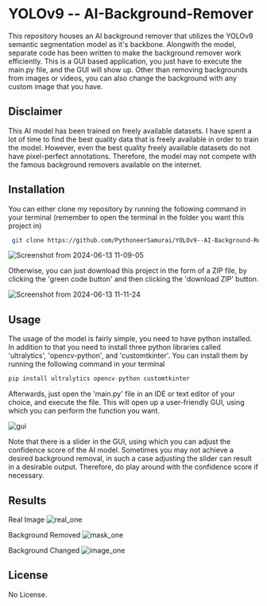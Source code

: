 
# YOLOv9 -- AI-Background-Remover

This repository houses an AI background remover that utilizes the YOLOv9 semantic segmentation model as it's backbone. Alongwith the model, separate code has been written to make the background remover work efficiently. This is a GUI based application, you just have to execute the main.py file, and the GUI will show up. Other than removing backgrounds from images or videos, you can also change the background with any custom image that you have.

## Disclaimer

This AI model has been trained on freely available datasets. I have spent a lot of time to find the best quality data that is freely available in order to train the model. However, even the best quality freely available datasets do not have pixel-perfect annotations. Therefore, the model may not compete with the famous background removers available on the internet.


## Installation

You can either clone my repository by running the following command in your terminal (remember to open the terminal in the folder you want this project in)

```bash
 git clone https://github.com/PythoneerSamurai/YOLOv9--AI-Background-Remover.git
```
![Screenshot from 2024-06-13 11-09-05](https://github.com/PythoneerSamurai/YOLOv9--AI-Background-Remover/assets/112153865/e5834ac3-f52b-42ec-b707-fa533352658e)

Otherwise, you can just download this project in the form of a ZIP file, by clicking the 'green code button' and then clicking the 'download ZIP' button.

![Screenshot from 2024-06-13 11-11-24](https://github.com/PythoneerSamurai/YOLOv9--AI-Background-Remover/assets/112153865/2e6629ba-6767-41c7-822d-79ee3280a846)

## Usage

The usage of the model is fairly simple, you need to have python installed. In addition to that you need to install three python libraries called 'ultralytics', 'opencv-python', and 'customtkinter'. You can install them by running the following command in your terminal

```javascript
pip install ultralytics opencv-python customtkinter
```

Afterwards, just open the 'main.py' file in an IDE or text editor of your choice, and execute the file. This will open up a user-friendly GUI, using which you can perform the function you want.

![gui](https://github.com/PythoneerSamurai/YOLOv9--AI-Background-Remover/assets/112153865/73a4d5f3-2d8b-4371-9be5-613179d81364)

Note that there is a slider in the GUI, using which you can adjust the confidence score of the AI model. Sometimes you may not achieve a desired background removal, in such a case adjusting the slider can result in a desirable output. Therefore, do play around with the confidence score if necessary.

## Results
Real Image
![real_one](https://github.com/PythoneerSamurai/YOLOv9--AI-Background-Remover/assets/112153865/2a0095b2-e9cc-4324-a91e-3f5c0c7217e4)

Background Removed
![mask_one](https://github.com/PythoneerSamurai/YOLOv9--AI-Background-Remover/assets/112153865/207ecf59-a30c-4cd9-889d-6a187bab68b8)

Background Changed
![image_one](https://github.com/PythoneerSamurai/YOLOv9--AI-Background-Remover/assets/112153865/f1850311-cf0a-4ca8-afd4-3e4fd01d88b9)


## License

No License.
